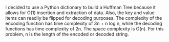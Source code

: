 I decided to use a Python dictionary to build a Huffman Tree because it allows
for O(1) insertion and extraction of data. Also, the key and value items can
readily be flipped for decoding purposes. The complexity of the encoding
function has time complexity of 3n + n log n, while the decoding functions has
time complexity of 2n. The space complexity is O(n). For this problem, n is
the length of the encoded or decoded string. 
